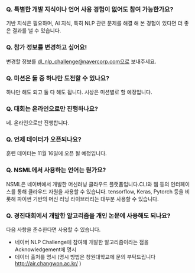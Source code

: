 ### Q. 특별한 개발 지식이나 언어 사용 경험이 없어도 참여 가능한가요?
기반 지식은 필요하며, AI 지식, 특히 NLP 관련 문제를 해결 해 본 경험이 있다면 더 좋은 결과를 낼 수 있습니다.

### Q. 참가 정보를 변경하고 싶어요!
변경할 정보를 dl_nlp_challenge@navercorp.com으로 보내주세요.

### Q. 미션은 둘 중 하나만 도전할 수 있나요?
하나만 해도 되고 둘 다 해도 됩니다. 시상은 미션별로 할 예정입니다.

### Q. 대회는 온라인으로만 진행하나요?
네. 온라인으로만 진행합니다.

### Q. 언제 데이터가 오픈되나요?
훈련 데이터는 11월 16일에 오픈 될 예정입니다.

### Q. NSML에서 사용하는 언어는 뭔가요?
NSML은 네이버에서 개발한 머신러닝 클라우드 플랫폼입니다.CLI와 웹 등의 인터페이스를 통해 클라우드 자원을 사용할 수 있습니다. tensorflow, Keras, Pytorch 등을 비롯해 파이썬 기반의 머신 러닝 라이브러리는 대부분 사용할 수 있습니다.

### Q. 경진대회에서 개발한 알고리즘을 개인 논문에 사용해도 되나요?
다음 사항을 준수한다면 사용할 수 있습니다.
* 네이버 NLP Challenge에 참여해 개발한 알고리즘이라는 점을 Acknowledgement에 명시
* 데이터 출처를 명시 (명시 방법은 창원대학교에 문의 부탁드립니다 http://air.changwon.ac.kr/ )
